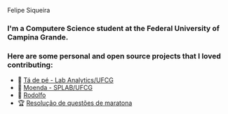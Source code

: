 Felipe Siqueira

### I'm a Computere Science student at the Federal University of Campina Grande.


### Here are some personal and open source projects that I loved contributing:
* :cookie: [Tá de pé - Lab Analytics/UFCG](https://github.com/analytics-ufcg/ta-de-pe)
* :wrench: [Moenda - SPLAB/UFCG](https://github.com/SPLAB-UFCG/Moenda)
* :iphone: [Rodolfo](https://github.com/felipesqra/Rodolfo)
* :trophy: [Resolução de questões de maratona](https://github.com/felipesqra/Resolucao-de-questoes-de-maratona)




